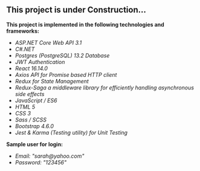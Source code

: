 <p>
	<h2>
		This project is under Construction...
	</h2>
</p>

<p>
	<b>
		This project is implemented in the following technologies and frameworks:
    </b>
</p>
<ul>
	<li><em>ASP.NET Core Web API 3.1</em></li>
	<li><em>C#.NET</em></li>
	<li><em>Postgres (PostgreSQL) 13.2 Database</em></li>
	<li><em>JWT Authentication</em></li>
	<li><em>React 16.14.0</em></li>
	<li><em>Axios API for Promise based HTTP client</em></li>
	<li><em>Redux for State Management</em></li>
	<li><em>Redux-Saga a middleware library for efficiently handling asynchronous side effects</em></li>
	<li><em>JavaScript / ES6</em></li>
	<li><em>HTML 5</em></li>
	<li><em>CSS 3</em></li>
	<li><em>Sass / SCSS</em></li>
	<li><em>Bootstrap 4.6.0</em></li>
	<li><em>Jest & Karma (Testing utility) for Unit Testing</em></li>
</ul>

<p>
	<b>Sample user for login:</b>
</p>
<ul>
	<li><em>Email: "sarah@yahoo.com"</em></li>
	<li><em>Password: "123456"</em></li>
</ul>
